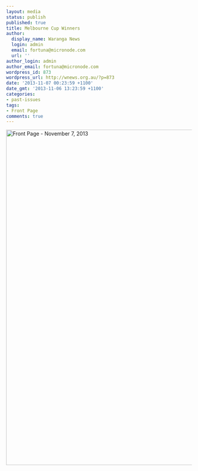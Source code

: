 ```yaml
---
layout: media
status: publish
published: true
title: Melbourne Cup Winners
author:
  display_name: Waranga News
  login: admin
  email: fortuna@micronode.com
  url: ''
author_login: admin
author_email: fortuna@micronode.com
wordpress_id: 873
wordpress_url: http://wnews.org.au/?p=873
date: '2013-11-07 00:23:59 +1100'
date_gmt: '2013-11-06 13:23:59 +1100'
categories:
- past-issues
tags:
- Front Page
comments: true
---
```


<a href="{{ site.url }}/images/2013/11/frontpage-20131107.pdf"><img class="alignnone size-full wp-image-868" alt="Front Page - November 7, 2013" src="{{ site.url }}/images/2013/11/frontpage-20131107.png" width="624" height="907" /></a>
